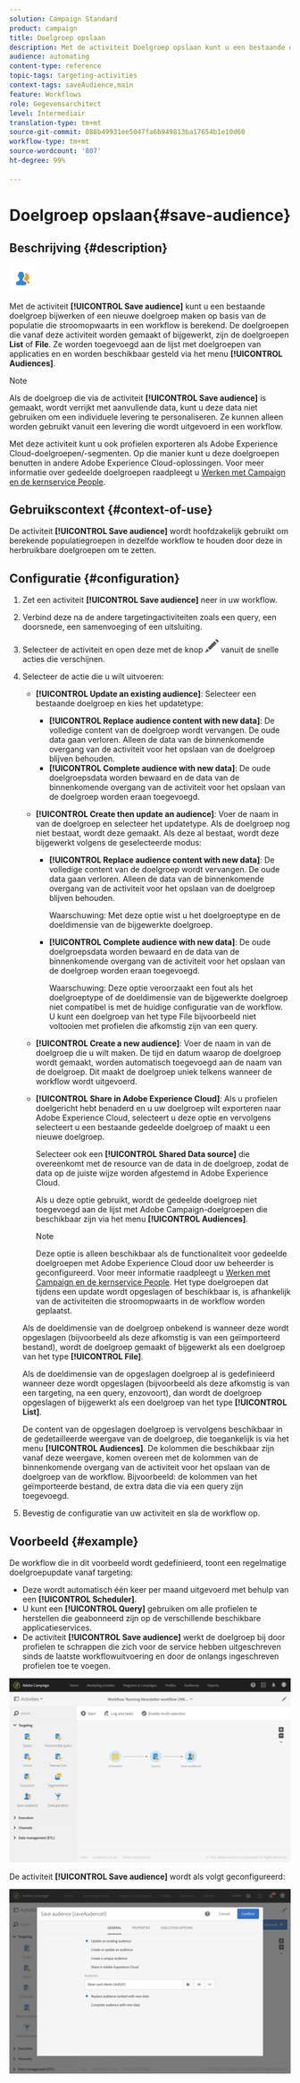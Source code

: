 ```yaml
---
solution: Campaign Standard
product: campaign
title: Doelgroep opslaan
description: Met de activiteit Doelgroep opslaan kunt u een bestaande doelgroep bijwerken of een nieuwe doelgroep maken op basis van de populatie die stroomopwaarts in een workflow is berekend.
audience: automating
content-type: reference
topic-tags: targeting-activities
context-tags: saveAudience,main
feature: Workflows
role: Gegevensarchitect
level: Intermediair
translation-type: tm+mt
source-git-commit: 088b49931ee5047fa6b949813ba17654b1e10d60
workflow-type: tm+mt
source-wordcount: '807'
ht-degree: 99%

---
```



# Doelgroep opslaan{#save-audience}

## Beschrijving {#description}

![](assets/save_audience.png)

Met de activiteit **[!UICONTROL Save audience]** kunt u een bestaande doelgroep bijwerken of een nieuwe doelgroep maken op basis van de populatie die stroomopwaarts in een workflow is berekend. De doelgroepen die vanaf deze activiteit worden gemaakt of bijgewerkt, zijn de doelgroepen **List** of **File**. Ze worden toegevoegd aan de lijst met doelgroepen van applicaties en en worden beschikbaar gesteld via het menu **[!UICONTROL Audiences]**.

>[!NOTE]
>
>Als de doelgroep die via de activiteit **[!UICONTROL Save audience]** is gemaakt, wordt verrijkt met aanvullende data, kunt u deze data niet gebruiken om een individuele levering te personaliseren. Ze kunnen alleen worden gebruikt vanuit een levering die wordt uitgevoerd in een workflow.

Met deze activiteit kunt u ook profielen exporteren als Adobe Experience Cloud-doelgroepen/-segmenten. Op die manier kunt u deze doelgroepen benutten in andere Adobe Experience Cloud-oplossingen. Voor meer informatie over gedeelde doelgroepen raadpleegt u [Werken met Campaign en de kernservice People](../../integrating/using/about-campaign-audience-manager-or-people-core-service-integration.md).

## Gebruikscontext {#context-of-use}

De activiteit **[!UICONTROL Save audience]** wordt hoofdzakelijk gebruikt om berekende populatiegroepen in dezelfde workflow te houden door deze in herbruikbare doelgroepen om te zetten.

## Configuratie {#configuration}

1. Zet een activiteit **[!UICONTROL Save audience]** neer in uw workflow.
1. Verbind deze na de andere targetingactiviteiten zoals een query, een doorsnede, een samenvoeging of een uitsluiting.
1. Selecteer de activiteit en open deze met de knop ![](assets/edit_darkgrey-24px.png) vanuit de snelle acties die verschijnen.
1. Selecteer de actie die u wilt uitvoeren:

   * **[!UICONTROL Update an existing audience]**: Selecteer een bestaande doelgroep en kies het updatetype:

      * **[!UICONTROL Replace audience content with new data]**: De volledige content van de doelgroep wordt vervangen. De oude data gaan verloren. Alleen de data van de binnenkomende overgang van de activiteit voor het opslaan van de doelgroep blijven behouden.
      * **[!UICONTROL Complete audience with new data]**: De oude doelgroepsdata worden bewaard en de data van de binnenkomende overgang van de activiteit voor het opslaan van de doelgroep worden eraan toegevoegd.
   * **[!UICONTROL Create then update an audience]**: Voer de naam in van de doelgroep en selecteer het updatetype. Als de doelgroep nog niet bestaat, wordt deze gemaakt. Als deze al bestaat, wordt deze bijgewerkt volgens de geselecteerde modus:

      * **[!UICONTROL Replace audience content with new data]**: De volledige content van de doelgroep wordt vervangen. De oude data gaan verloren. Alleen de data van de binnenkomende overgang van de activiteit voor het opslaan van de doelgroep blijven behouden.

         Waarschuwing: Met deze optie wist u het doelgroeptype en de doeldimensie van de bijgewerkte doelgroep.

      * **[!UICONTROL Complete audience with new data]**: De oude doelgroepsdata worden bewaard en de data van de binnenkomende overgang van de activiteit voor het opslaan van de doelgroep worden eraan toegevoegd.

         Waarschuwing: Deze optie veroorzaakt een fout als het doelgroeptype of de doeldimensie van de bijgewerkte doelgroep niet compatibel is met de huidige configuratie van de workflow. U kunt een doelgroep van het type File bijvoorbeeld niet voltooien met profielen die afkomstig zijn van een query.
   * **[!UICONTROL Create a new audience]**: Voer de naam in van de doelgroep die u wilt maken. De tijd en datum waarop de doelgroep wordt gemaakt, worden automatisch toegevoegd aan de naam van de doelgroep. Dit maakt de doelgroep uniek telkens wanneer de workflow wordt uitgevoerd.
   * **[!UICONTROL Share in Adobe Experience Cloud]**: Als u profielen doelgericht hebt benaderd en u uw doelgroep wilt exporteren naar Adobe Experience Cloud, selecteert u deze optie en vervolgens selecteert u een bestaande gedeelde doelgroep of maakt u een nieuwe doelgroep.

      Selecteer ook een **[!UICONTROL Shared Data source]** die overeenkomt met de resource van de data in de doelgroep, zodat de data op de juiste wijze worden afgestemd in Adobe Experience Cloud.

      Als u deze optie gebruikt, wordt de gedeelde doelgroep niet toegevoegd aan de lijst met Adobe Campaign-doelgroepen die beschikbaar zijn via het menu **[!UICONTROL Audiences]**.

      >[!NOTE]
      >
      >Deze optie is alleen beschikbaar als de functionaliteit voor gedeelde doelgroepen met Adobe Experience Cloud door uw beheerder is geconfigureerd. Voor meer informatie raadpleegt u [Werken met Campaign en de kernservice People](../../integrating/using/about-campaign-audience-manager-or-people-core-service-integration.md).
   Het type doelgroepen dat tijdens een update wordt opgeslagen of beschikbaar is, is afhankelijk van de activiteiten die stroomopwaarts in de workflow worden geplaatst.

   Als de doeldimensie van de doelgroep onbekend is wanneer deze wordt opgeslagen (bijvoorbeeld als deze afkomstig is van een geïmporteerd bestand), wordt de doelgroep gemaakt of bijgewerkt als een doelgroep van het type **[!UICONTROL File]**.

   Als de doeldimensie van de opgeslagen doelgroep al is gedefinieerd wanneer deze wordt opgeslagen (bijvoorbeeld als deze afkomstig is van een targeting, na een query, enzovoort), dan wordt de doelgroep opgeslagen of bijgewerkt als een doelgroep van het type **[!UICONTROL List]**.

   De content van de opgeslagen doelgroep is vervolgens beschikbaar in de gedetailleerde weergave van de doelgroep, die toegankelijk is via het menu **[!UICONTROL Audiences]**. De kolommen die beschikbaar zijn vanaf deze weergave, komen overeen met de kolommen van de binnenkomende overgang van de activiteit voor het opslaan van de doelgroep van de workflow. Bijvoorbeeld: de kolommen van het geïmporteerde bestand, de extra data die via een query zijn toegevoegd.

1. Bevestig de configuratie van uw activiteit en sla de workflow op.

## Voorbeeld {#example}

De workflow die in dit voorbeeld wordt gedefinieerd, toont een regelmatige doelgroepupdate vanaf targeting:

* Deze wordt automatisch één keer per maand uitgevoerd met behulp van een **[!UICONTROL Scheduler]**.
* U kunt een **[!UICONTROL Query]** gebruiken om alle profielen te herstellen die geabonneerd zijn op de verschillende beschikbare applicatieservices.
* De activiteit **[!UICONTROL Save audience]** werkt de doelgroep bij door profielen te schrappen die zich voor de service hebben uitgeschreven sinds de laatste workflowuitvoering en door de onlangs ingeschreven profielen toe te voegen.

![](assets/save_audience_example_1.png)

De activiteit **[!UICONTROL Save audience]** wordt als volgt geconfigureerd:

![](assets/save_audience_example_2.png)

